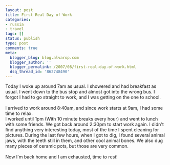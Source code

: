 ```yaml
---
layout: post
title: First Real Day of Work
categories:
- russia
- travel
tags: []
status: publish
type: post
comments: true
meta:
  blogger_blog: blog.alvarop.com
  blogger_author: ''
  blogger_permalink: /2007/08/first-real-day-of-work.html
  dsq_thread_id: '862748490'
---
```

Today I woke up around 7am as usual. I showered and had breakfast as usual. I went down to the bus stop and almost got into the wrong bus. I forgot I had to go straight to work, and I was getting on the one to school.<br /><br />I arrived to work around 8:40am, and since work starts at 9am, I had some time to relax.<br />I worked  until 1pm (With 10 minute breaks every hour) and went to lunch with some friends. We got back around 2:30pm to start work again. I didn't find anything very interesting today, most of the time I spent cleaning for pictures. During the last few hours, when I got to dig, I found several animal jaws, with the teeth still in them, and other cool animal bones. We also dug many pieces of ceramic pots, but those are very common.<br /><br />Now I'm back home and I am exhausted, time to rest!
